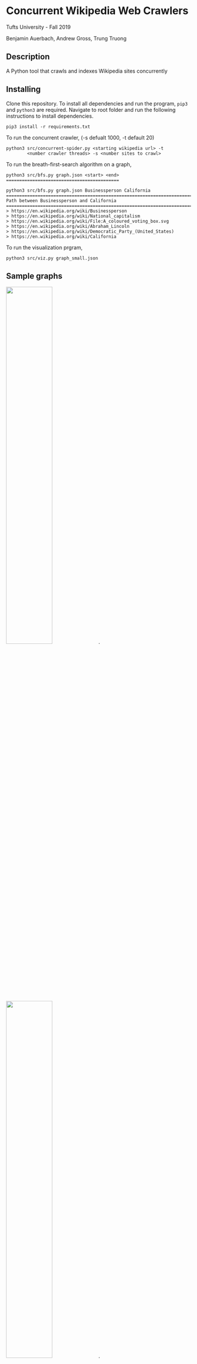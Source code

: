# Concurrent Wikipedia Web Crawlers

Tufts University - Fall 2019

Benjamin Auerbach, Andrew Gross, Trung Truong

## Description

A Python tool that crawls and indexes Wikipedia sites concurrently

## Installing

Clone this repository. To install all dependencies and run the program, `pip3`
and `python3` are required. Navigate to root folder and run the following 
instructions to install dependencies.

```
pip3 install -r requirements.txt
```

To run the concurrent crawler, (-s defualt 1000, -t default 20)
```
python3 src/concurrent-spider.py <starting wikipedia url> -t
        <number crawler threads> -s <number sites to crawl>
```

To run the breath-first-search algorithm on a graph,
```
python3 src/bfs.py graph.json <start> <end>
===========================================

python3 src/bfs.py graph.json Businessperson California
================================================================================
Path between Businessperson and California
================================================================================
> https://en.wikipedia.org/wiki/Businessperson
> https://en.wikipedia.org/wiki/National_capitalism
> https://en.wikipedia.org/wiki/File:A_coloured_voting_box.svg
> https://en.wikipedia.org/wiki/Abraham_Lincoln
> https://en.wikipedia.org/wiki/Democratic_Party_(United_States)
> https://en.wikipedia.org/wiki/California
```

To run the visualization prgram,
```
python3 src/viz.py graph_small.json
```

## Sample graphs

<img src="https://github.com/ttrung149/concurrent-wiki-crawlers/blob/crawler/media/graph-viz-1.png" width="50%">.
<img src="https://github.com/ttrung149/concurrent-wiki-crawlers/blob/crawler/media/graph-viz-2.png" width="50%">.

## Authors

* [Andrew Gross](https://github.com/Agross09)
* [Benjamin Auerbach](https://github.com/BenjaminSAu)
* [Trung Truong](https://github.com/ttrung149)

## License

This project is licensed under the MIT License - see the [LICENSE.txt](LICENSE.txt) file for details

